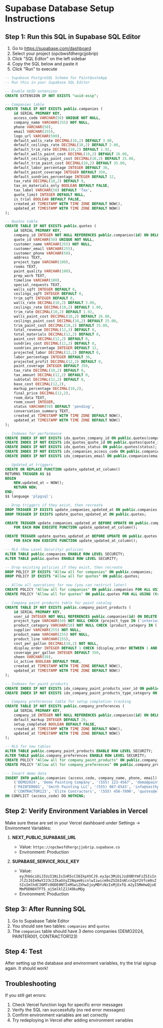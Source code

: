 # Supabase Database Setup Instructions

## Step 1: Run this SQL in Supabase SQL Editor

1. Go to https://supabase.com/dashboard
2. Select your project (opcbwsfdhergcjjobrip)
3. Click "SQL Editor" on the left sidebar
4. Copy the SQL below and paste it
5. Click "Run" to execute

```sql
-- Supabase PostgreSQL Schema for PaintQuoteApp
-- Run this in your Supabase SQL Editor

-- Enable UUID extension
CREATE EXTENSION IF NOT EXISTS "uuid-ossp";

-- Companies table
CREATE TABLE IF NOT EXISTS public.companies (
    id SERIAL PRIMARY KEY,
    access_code VARCHAR(50) UNIQUE NOT NULL,
    company_name VARCHAR(255) NOT NULL,
    phone VARCHAR(50),
    email VARCHAR(255),
    logo_url VARCHAR(500),
    default_walls_rate DECIMAL(10,2) DEFAULT 3.00,
    default_ceilings_rate DECIMAL(10,2) DEFAULT 2.00,
    default_trim_rate DECIMAL(10,2) DEFAULT 1.92,
    default_walls_paint_cost DECIMAL(10,2) DEFAULT 26.00,
    default_ceilings_paint_cost DECIMAL(10,2) DEFAULT 25.00,
    default_trim_paint_cost DECIMAL(10,2) DEFAULT 35.00,
    default_labor_percentage INTEGER DEFAULT 30,
    default_paint_coverage INTEGER DEFAULT 350,
    default_sundries_percentage INTEGER DEFAULT 12,
    tax_rate DECIMAL(10,2) DEFAULT 0,
    tax_on_materials_only BOOLEAN DEFAULT FALSE,
    tax_label VARCHAR(50) DEFAULT 'Tax',
    quote_limit INTEGER DEFAULT NULL,
    is_trial BOOLEAN DEFAULT FALSE,
    created_at TIMESTAMP WITH TIME ZONE DEFAULT NOW(),
    updated_at TIMESTAMP WITH TIME ZONE DEFAULT NOW()
);

-- Quotes table
CREATE TABLE IF NOT EXISTS public.quotes (
    id SERIAL PRIMARY KEY,
    company_id INTEGER NOT NULL REFERENCES public.companies(id) ON DELETE CASCADE,
    quote_id VARCHAR(50) UNIQUE NOT NULL,
    customer_name VARCHAR(255) NOT NULL,
    customer_email VARCHAR(255),
    customer_phone VARCHAR(50),
    address TEXT,
    project_type VARCHAR(100),
    rooms TEXT,
    paint_quality VARCHAR(100),
    prep_work TEXT,
    timeline VARCHAR(100),
    special_requests TEXT,
    walls_sqft INTEGER DEFAULT 0,
    ceilings_sqft INTEGER DEFAULT 0,
    trim_sqft INTEGER DEFAULT 0,
    walls_rate DECIMAL(10,2) DEFAULT 3.00,
    ceilings_rate DECIMAL(10,2) DEFAULT 2.00,
    trim_rate DECIMAL(10,2) DEFAULT 1.92,
    walls_paint_cost DECIMAL(10,2) DEFAULT 26.00,
    ceilings_paint_cost DECIMAL(10,2) DEFAULT 25.00,
    trim_paint_cost DECIMAL(10,2) DEFAULT 35.00,
    total_revenue DECIMAL(12,2) DEFAULT 0,
    total_materials DECIMAL(12,2) DEFAULT 0,
    paint_cost DECIMAL(12,2) DEFAULT 0,
    sundries_cost DECIMAL(12,2) DEFAULT 0,
    sundries_percentage INTEGER DEFAULT 12,
    projected_labor DECIMAL(12,2) DEFAULT 0,
    labor_percentage INTEGER DEFAULT 30,
    projected_profit DECIMAL(12,2) DEFAULT 0,
    paint_coverage INTEGER DEFAULT 350,
    tax_rate DECIMAL(10,2) DEFAULT 0,
    tax_amount DECIMAL(12,2) DEFAULT 0,
    subtotal DECIMAL(12,2) DEFAULT 0,
    base_cost DECIMAL(12,2),
    markup_percentage DECIMAL(10,2),
    final_price DECIMAL(12,2),
    room_data TEXT,
    room_count INTEGER,
    status VARCHAR(50) DEFAULT 'pending',
    conversation_summary TEXT,
    created_at TIMESTAMP WITH TIME ZONE DEFAULT NOW(),
    updated_at TIMESTAMP WITH TIME ZONE DEFAULT NOW()
);

-- Indexes for performance
CREATE INDEX IF NOT EXISTS idx_quotes_company_id ON public.quotes(company_id);
CREATE INDEX IF NOT EXISTS idx_quotes_quote_id ON public.quotes(quote_id);
CREATE INDEX IF NOT EXISTS idx_quotes_status ON public.quotes(status);
CREATE INDEX IF NOT EXISTS idx_companies_access_code ON public.companies(access_code);
CREATE INDEX IF NOT EXISTS idx_companies_email ON public.companies(email);

-- Updated_at triggers
CREATE OR REPLACE FUNCTION update_updated_at_column()
RETURNS TRIGGER AS $$
BEGIN
    NEW.updated_at = NOW();
    RETURN NEW;
END;
$$ language 'plpgsql';

-- Drop triggers if they exist, then recreate
DROP TRIGGER IF EXISTS update_companies_updated_at ON public.companies;
DROP TRIGGER IF EXISTS update_quotes_updated_at ON public.quotes;

CREATE TRIGGER update_companies_updated_at BEFORE UPDATE ON public.companies
    FOR EACH ROW EXECUTE FUNCTION update_updated_at_column();

CREATE TRIGGER update_quotes_updated_at BEFORE UPDATE ON public.quotes
    FOR EACH ROW EXECUTE FUNCTION update_updated_at_column();

-- RLS (Row Level Security) policies
ALTER TABLE public.companies ENABLE ROW LEVEL SECURITY;
ALTER TABLE public.quotes ENABLE ROW LEVEL SECURITY;

-- Drop existing policies if they exist, then recreate
DROP POLICY IF EXISTS "Allow all for companies" ON public.companies;
DROP POLICY IF EXISTS "Allow all for quotes" ON public.quotes;

-- Allow all operations for now (you can restrict later)
CREATE POLICY "Allow all for companies" ON public.companies FOR ALL USING (true);
CREATE POLICY "Allow all for quotes" ON public.quotes FOR ALL USING (true);

-- Company paint products table for paint catalog
CREATE TABLE IF NOT EXISTS public.company_paint_products (
    id SERIAL PRIMARY KEY,
    user_id INTEGER NOT NULL REFERENCES public.companies(id) ON DELETE CASCADE,
    project_type VARCHAR(50) NOT NULL CHECK (project_type IN ('interior', 'exterior')),
    product_category VARCHAR(50) NOT NULL CHECK (product_category IN ('primer', 'ceiling_paint', 'wall_paint', 'trim_paint')),
    supplier VARCHAR(255) NOT NULL,
    product_name VARCHAR(255) NOT NULL,
    product_line VARCHAR(255),
    cost_per_gallon DECIMAL(10,2) NOT NULL,
    display_order INTEGER DEFAULT 1 CHECK (display_order BETWEEN 1 AND 3),
    coverage_per_gallon INTEGER DEFAULT 350,
    sheen VARCHAR(50),
    is_active BOOLEAN DEFAULT TRUE,
    created_at TIMESTAMP WITH TIME ZONE DEFAULT NOW(),
    updated_at TIMESTAMP WITH TIME ZONE DEFAULT NOW()
);

-- Indexes for paint products
CREATE INDEX IF NOT EXISTS idx_company_paint_products_user_id ON public.company_paint_products(user_id);
CREATE INDEX IF NOT EXISTS idx_company_paint_products_type_category ON public.company_paint_products(project_type, product_category);

-- Company preferences table for setup completion tracking
CREATE TABLE IF NOT EXISTS public.company_preferences (
    id SERIAL PRIMARY KEY,
    company_id INTEGER NOT NULL REFERENCES public.companies(id) ON DELETE CASCADE,
    default_markup INTEGER DEFAULT 20,
    setup_completed BOOLEAN DEFAULT FALSE,
    created_at TIMESTAMP WITH TIME ZONE DEFAULT NOW(),
    updated_at TIMESTAMP WITH TIME ZONE DEFAULT NOW()
);

-- RLS for new tables
ALTER TABLE public.company_paint_products ENABLE ROW LEVEL SECURITY;
ALTER TABLE public.company_preferences ENABLE ROW LEVEL SECURITY;
CREATE POLICY "Allow all for company_paint_products" ON public.company_paint_products FOR ALL USING (true);
CREATE POLICY "Allow all for company_preferences" ON public.company_preferences FOR ALL USING (true);

-- Insert demo data
INSERT INTO public.companies (access_code, company_name, phone, email) VALUES
    ('DEMO2024', 'Demo Painting Company', '(555) 123-4567', 'demo@paintingcompany.com'),
    ('PAINTER001', 'Smith Painting LLC', '(555) 987-6543', 'info@smithpainting.com'),
    ('CONTRACTOR123', 'Elite Contractors', '(555) 456-7890', 'quotes@elitecontractors.com')
ON CONFLICT (access_code) DO NOTHING;
```

## Step 2: Verify Environment Variables in Vercel

Make sure these are set in your Vercel dashboard under Settings → Environment Variables:

1. **NEXT_PUBLIC_SUPABASE_URL**
   - Value: `https://opcbwsfdhergcjjobrip.supabase.co`
   - Environment: Production

2. **SUPABASE_SERVICE_ROLE_KEY**
   - Value: `eyJhbGciOiJIUzI1NiIsInR5cCI6IkpXVCJ9.eyJpc3MiOiJzdXBhYmFzZSIsInJlZiI6Im9wY2J3c2ZkaGVyZ2Nqam9icnlwIiwicm9sZSI6InNlcnZpY2Vfcm9sZSIsImlhdCI6MTc0ODE0NTIxMSwiZXhwIjoyMDYzNzIxMjExfQ.m2yISMmhwQjoEMmPDDN8XTFT5_ojSmlklZJJ49kuMQg`
   - Environment: Production

## Step 3: After Running SQL

1. Go to Supabase Table Editor
2. You should see two tables: `companies` and `quotes`
3. The `companies` table should have 3 demo companies (DEMO2024, PAINTER001, CONTRACTOR123)

## Step 4: Test

After setting up the database and environment variables, try the trial signup again. It should work!

## Troubleshooting

If you still get errors:
1. Check Vercel function logs for specific error messages
2. Verify the SQL ran successfully (no red error messages)
3. Confirm environment variables are set correctly
4. Try redeploying in Vercel after adding environment variables